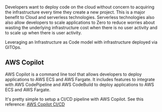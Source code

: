 Developers want to deploy code on the cloud without concern to acquiring the infrastructure every time they create a new project.   This is a major benefit to Cloud and serverless technologies.  Serverless technologies also also allow developers to scale applications to Zero to reduce worries about wasting the underlying infrastructure cost when there is no user activity and to scale up when there is user activity.

Leveraging an Infrastructure as Code model with infrastructure deployed via GITOps.

## AWS Copilot 

AWS Copilot is a command line tool that allows developers to deploy applications to AWS ECS and AWS Fargate.  It includes features to integrate with AWS CodePipeline and AWS CodeBuild to deploy applications to AWS ECS and AWS Fargate.

It's pretty simple to setup a CI/CD pipeline with AWS Copilot.  See this reference:
[AWS Copilot CI/CD](./infrastructure/aws/fargate/copilot.md#Create_CI/CD_pipeline_in_AWS_CODEPIPELINE)


